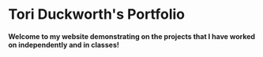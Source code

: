 # Tori Duckworth's Portfolio 
#### Welcome to my website demonstrating on the projects that I have worked on independently and in classes! 



